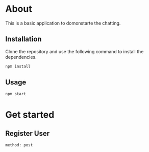 # About

This is a basic application to domonstarte the chatting.

## Installation

Clone the repository and use the following command to install the dependencies.

```bash
npm install
```

## Usage

```bash
npm start
```
# Get started 

## Register User
```  https://ty-chat-app.herokuapp.com/register 
method: post
```

